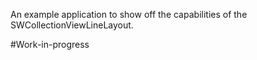An example application to show off the capabilities of the SWCollectionViewLineLayout.

#Work-in-progress
